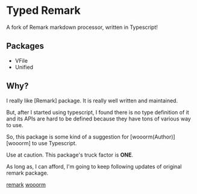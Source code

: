 # Typed Remark

A fork of Remark markdown processor, written in Typescript!

## Packages

- VFile
- Unified

## Why?

I really like [Remark] package. It is really well written and maintained.

But, after I started using typescript, I found there is no type definition of it and its APIs are hard to be defined because they have tons of various way to use.

So, this package is some kind of a suggestion for [wooorm(Author)][wooorm] to use Typescript.

Use at caution. This package's truck factor is **ONE**.

As long as, I can afford, I'm going to keep following updates of original remark package.

[remark](https://github.com/wooorm/remark)
[wooorm](https://github.com/wooorm)
